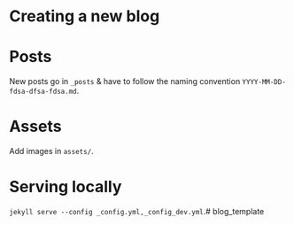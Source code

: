 # Creating a new blog
# Posts
New posts go in `_posts` & have to follow the naming convention `YYYY-MM-DD-fdsa-dfsa-fdsa.md`. 

# Assets
Add images in `assets/`.

# Serving locally
`jekyll serve --config _config.yml,_config_dev.yml`.# blog_template
